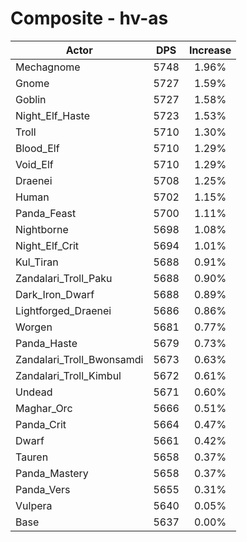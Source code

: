 # Composite - hv-as
| Actor | DPS | Increase |
|---|:---:|:---:|
|Mechagnome|5748|1.96%|
|Gnome|5727|1.59%|
|Goblin|5727|1.58%|
|Night_Elf_Haste|5723|1.53%|
|Troll|5710|1.30%|
|Blood_Elf|5710|1.29%|
|Void_Elf|5710|1.29%|
|Draenei|5708|1.25%|
|Human|5702|1.15%|
|Panda_Feast|5700|1.11%|
|Nightborne|5698|1.08%|
|Night_Elf_Crit|5694|1.01%|
|Kul_Tiran|5688|0.91%|
|Zandalari_Troll_Paku|5688|0.90%|
|Dark_Iron_Dwarf|5688|0.89%|
|Lightforged_Draenei|5686|0.86%|
|Worgen|5681|0.77%|
|Panda_Haste|5679|0.73%|
|Zandalari_Troll_Bwonsamdi|5673|0.63%|
|Zandalari_Troll_Kimbul|5672|0.61%|
|Undead|5671|0.60%|
|Maghar_Orc|5666|0.51%|
|Panda_Crit|5664|0.47%|
|Dwarf|5661|0.42%|
|Tauren|5658|0.37%|
|Panda_Mastery|5658|0.37%|
|Panda_Vers|5655|0.31%|
|Vulpera|5640|0.05%|
|Base|5637|0.00%|
